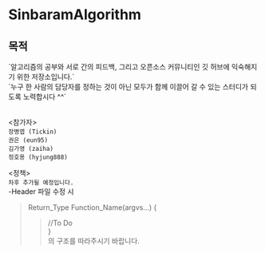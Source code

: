 ﻿# SinbaramAlgorithm 

<h2>목적</h2>
`알고리즘의 공부와 서로 간의 피드백, 그리고 오픈소스 커뮤니티인 깃 허브에 익숙해지기 위한 저장소입니다.`<br>
`누구 한 사람의 담당자를 정하는 것이 아닌 모두가 함께 이끌어 갈 수 있는 스터디가 되도록 노력합시다 ^^`<br>
<br>

<참가자><br>
`장병엽 (Tickin)`<br>
`권은 (eun95)`<br>
`김가영 (zaiha)`<br>
`정호용 (hyjung888)`<br>

<정책><br>
`차후 추가될 예정입니다.`<br>
-Header 파일 수정 시 <br>
  >Return_Type Function_Name(argvs...) { <br>
  >>  //To Do <br>
  >} <br>
  의 구조를 따라주시기 바랍니다.
